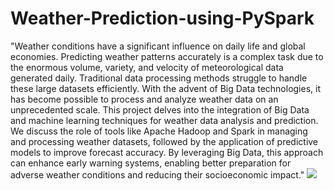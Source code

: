 # Weather-Prediction-using-PySpark
"Weather conditions have a significant influence on daily life and global economies. Predicting weather patterns accurately is a complex task due to the enormous volume, variety, and velocity of meteorological data generated daily. Traditional data processing methods struggle to handle these large datasets efficiently. With the advent of Big Data technologies, it has become possible to process and analyze weather data on an unprecedented scale.
 This project delves into the integration of Big Data and machine learning techniques for weather data analysis and prediction. We discuss the role of tools like Apache Hadoop and Spark in managing and processing weather datasets, followed by the application of predictive models to improve forecast accuracy. By leveraging Big Data, this approach can enhance early warning systems, enabling better preparation for adverse weather conditions and reducing their socioeconomic impact."
<img src="https://images.unsplash.com/photo-1575936123452-b67c3203c357?fm=jpg&q=60&w=3000&ixlib=rb-4.1.0&ixid=M3wxMjA3fDB8MHxzZWFyY2h8Mnx8aW1hZ2V8ZW58MHx8MHx8fDA%3D">
